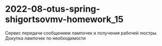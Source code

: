 # 2022-08-otus-spring-shigortsovmv-homework_15

<p>Сервис передачи сообщением лампочек и получения рабочей люстры. Докупка лампочек по необходимости</p>
